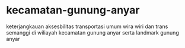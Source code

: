# kecamatan-gunung-anyar
keterjangkauan aksesbilitas transportasi umum wira wiri dan trans semanggi di wiliayah kecamatan gunung anyar serta landmark gunung anyar
